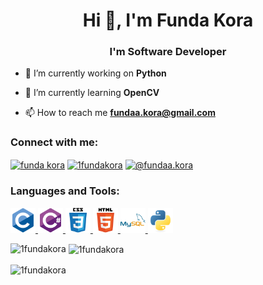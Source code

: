 <h1 align="center">Hi 👋, I'm Funda Kora</h1>
<h3 align="center">I'm Software Developer</h3>

- 🔭 I’m currently working on **Python**

- 🌱 I’m currently learning **OpenCV**

- 📫 How to reach me **fundaa.kora@gmail.com**

<h3 align="left">Connect with me:</h3>
<p align="left">
<a href="https://linkedin.com/in/funda kora" target="blank"><img align="center" src="https://raw.githubusercontent.com/rahuldkjain/github-profile-readme-generator/master/src/images/icons/Social/linked-in-alt.svg" alt="funda kora" height="30" width="40" /></a>
<a href="https://instagram.com/1fundakora" target="blank"><img align="center" src="https://raw.githubusercontent.com/rahuldkjain/github-profile-readme-generator/master/src/images/icons/Social/instagram.svg" alt="1fundakora" height="30" width="40" /></a>
<a href="https://medium.com/@fundaa.kora" target="blank"><img align="center" src="https://raw.githubusercontent.com/rahuldkjain/github-profile-readme-generator/master/src/images/icons/Social/medium.svg" alt="@fundaa.kora" height="30" width="40" /></a>
</p>

<h3 align="left">Languages and Tools:</h3>
<p align="left"> <a href="https://www.cprogramming.com/" target="_blank" rel="noreferrer"> <img src="https://raw.githubusercontent.com/devicons/devicon/master/icons/c/c-original.svg" alt="c" width="40" height="40"/> </a> <a href="https://www.w3schools.com/cs/" target="_blank" rel="noreferrer"> <img src="https://raw.githubusercontent.com/devicons/devicon/master/icons/csharp/csharp-original.svg" alt="csharp" width="40" height="40"/> </a> <a href="https://www.w3schools.com/css/" target="_blank" rel="noreferrer"> <img src="https://raw.githubusercontent.com/devicons/devicon/master/icons/css3/css3-original-wordmark.svg" alt="css3" width="40" height="40"/> </a> <a href="https://www.w3.org/html/" target="_blank" rel="noreferrer"> <img src="https://raw.githubusercontent.com/devicons/devicon/master/icons/html5/html5-original-wordmark.svg" alt="html5" width="40" height="40"/> </a> <a href="https://www.mysql.com/" target="_blank" rel="noreferrer"> <img src="https://raw.githubusercontent.com/devicons/devicon/master/icons/mysql/mysql-original-wordmark.svg" alt="mysql" width="40" height="40"/> </a> <a href="https://www.python.org" target="_blank" rel="noreferrer"> <img src="https://raw.githubusercontent.com/devicons/devicon/master/icons/python/python-original.svg" alt="python" width="40" height="40"/> </a> </p>

<p><img align="left" src="https://github-readme-stats.vercel.app/api/top-langs?username=1fundakora&show_icons=true&locale=en&layout=compact" alt="1fundakora" /></p>

<p>&nbsp;<img align="center" src="https://github-readme-stats.vercel.app/api?username=1fundakora&show_icons=true&locale=en" alt="1fundakora" /></p>

<p><img align="center" src="https://github-readme-streak-stats.herokuapp.com/?user=1fundakora&" alt="1fundakora" /></p>
